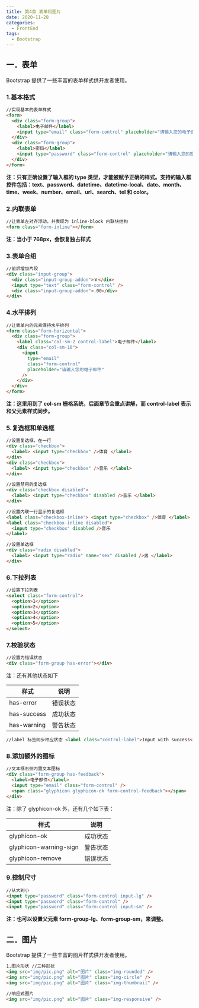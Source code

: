 ```yaml
---
title: 第4章 表单和图片
date: 2020-11-28
categories:
  - FrontEnd
tags:
  - Bootstrap
---
```


## 一．表单

Bootstrap 提供了一些丰富的表单样式供开发者使用。

### 1.基本格式

```html
//实现基本的表单样式
<form>
  <div class="form-group">
    <label>电子邮件</label>
    <input type="email" class="form-control" placeholder="请输入您的电子邮件" />
  </div>
  <div class="form-group">
    <label>密码</label>
    <input type="password" class="form-control" placeholder="请输入您的密码" />
  </div>
</form>
```

**注：只有正确设置了输入框的 type 类型，才能被赋予正确的样式。支持的输入框控件包括：text、password、datetime、datetime-local、date、month、time、week、number、email、url、search、tel 和 color。**

### 2.内联表单

```html
//让表单左对齐浮动，并表现为 inline-block 内联块结构
<form class="form-inline"></form>
```

**注：当小于 768px，会恢复独占样式**

### 3.表单合组

```html
//前后增加片段
<div class="input-group">
  <div class="input-group-addon">￥</div>
  <input type="text" class="form-control" />
  <div class="input-group-addon">.00</div>
</div>
```

### 4.水平排列

```html
//让表单内的元素保持水平排列
<form class="form-horizontal">
  <div class="form-group">
    <label class="col-sm-2 control-label">电子邮件</label>
    <div class="col-sm-10">
      <input
        type="email"
        class="form-control"
        placeholder="请输入您的电子邮件"
      />
    </div>
  </div>
</form>
```

**注：这里用到了 col-sm 栅格系统，后面章节会重点讲解，而 control-label 表示和父元素样式同步。**

### 5.复选框和单选框

```html
//设置复选框，在一行
<div class="checkbox">
  <label> <input type="checkbox" />体育 </label>
</div>
<div class="checkbox">
  <label> <input type="checkbox" />音乐 </label>
</div>

//设置禁用的复选框
<div class="checkbox disabled">
  <label> <input type="checkbox" disabled />音乐 </label>
</div>

//设置内联一行显示的复选框
<label class="checkbox-inline"> <input type="checkbox" />体育 </label>
<label class="checkbox-inline disabled">
  <input type="checkbox" disabled />音乐
</label>

//设置单选框
<div class="radio disabled">
  <label> <input type="radio" name="sex" disabled />男 </label>
</div>
```

### 6.下拉列表

```html
//设置下拉列表
<select class="form-control">
  <option>1</option>
  <option>2</option>
  <option>3</option>
  <option>4</option>
  <option>5</option>
</select>
```

### 7.校验状态

```html
//设置为错误状态
<div class="form-group has-error"></div>
```

注：还有其他状态如下

| 样式        | 说明     |
| ----------- | -------- |
| has-error   | 错误状态 |
| has-success | 成功状态 |
| has-warning | 警告状态 |

```html
//label 标签同步相应状态 <label class="control-label">Input with success</label>
```

### 8.添加额外的图标

```html
//文本框右侧内置文本图标
<div class="form-group has-feedback">
  <label>电子邮件</label>
  <input type="email" class="form-control" />
  <span class="glyphicon glyphicon-ok form-control-feedback"></span>
</div>
```

注：除了 glyphicon-ok 外，还有几个如下表：

| 样式                   | 说明     |
| ---------------------- | -------- |
| glyphicon-ok           | 成功状态 |
| glyphicon-warning-sign | 警告状态 |
| glyphicon-remove       | 错误状态 |

### 9.控制尺寸

```html
//从大到小
<input type="password" class="form-control input-lg" />
<input type="password" class="form-control" />
<input type="password" class="form-control input-sm" />
```

**注：也可以设置父元素 form-group-lg、form-group-sm，来调整。**

## 二．图片

Bootstrap 提供了一些丰富的图片样式供开发者使用。

```html
1.图片形状 //三种形状
<img src="img/pic.png" alt="图片" class="img-rounded" />
<img src="img/pic.png" alt="图片" class="img-circle" />
<img src="img/pic.png" alt="图片" class="img-thumbnail" />

//响应式图片
<img src="img/pic.png" alt="图片" class="img-responsive" />
```
